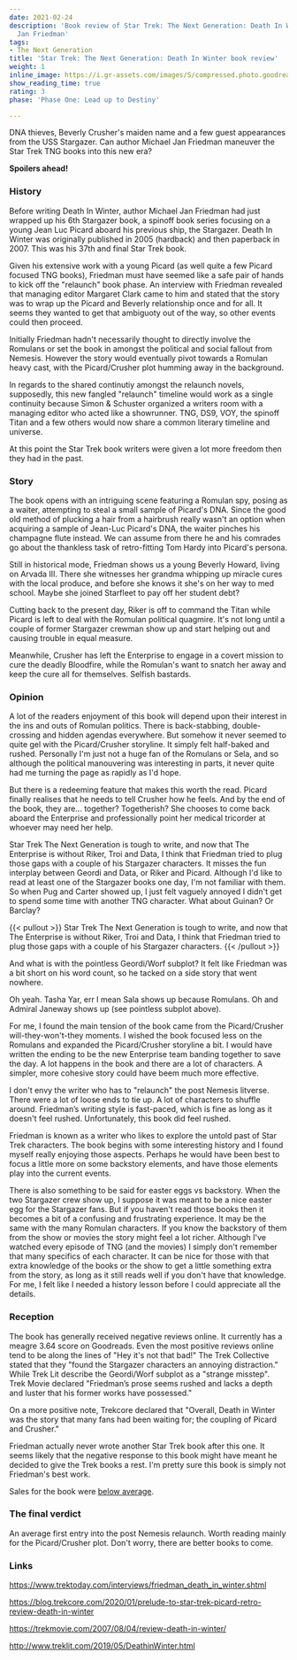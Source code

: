 ```yaml
---
date: 2021-02-24
description: 'Book review of Star Trek: The Next Generation: Death In Winter by Michael
  Jan Friedman'
tags:
- The Next Generation
title: 'Star Trek: The Next Generation: Death In Winter book review'
weight: 1
inline_image: https://i.gr-assets.com/images/S/compressed.photo.goodreads.com/books/1403347818l/552163.jpg
show_reading_time: true
rating: 3
phase: 'Phase One: Lead up to Destiny'

---
```

DNA thieves, Beverly Crusher's maiden name and a few guest appearances from the USS Stargazer. Can author Michael Jan Friedman maneuver the Star Trek TNG books into this new era?

**Spoilers ahead!**

<!--more-->

### History

Before writing Death In Winter, author Michael Jan Friedman had just wrapped up his 6th Stargazer book, a spinoff book series focusing on a young Jean Luc Picard aboard his previous ship, the Stargazer. Death In Winter was originally published in 2005 (hardback) and then paperback in 2007. This was his 37th and final Star Trek book.

Given his extensive work with a young Picard (as well quite a few Picard focused TNG books), Friedman must have seemed like a safe pair of hands to kick off the "relaunch" book phase. An interview with Friedman revealed that managing editor Margaret Clark came to him and stated that the story was to wrap up the Picard and Beverly relationship once and for all. It seems they wanted to get that ambiguoty out of the way, so other events could then proceed.

Initially Friedman hadn't necessarily thought to directly involve the Romulans or set the book in amongst the political and social fallout from Nemesis. However the story would eventually pivot towards a Romulan heavy cast, with the Picard/Crusher plot humming away in the background.

In regards to the shared continutiy amongst the relaunch novels, supposedly, this new fangled "relaunch" timeline would work as a single continuity because Simon & Schuster organized a writers room with a managing editor who acted like a showrunner. TNG, DS9, VOY, the spinoff Titan and a few others would now share a common literary timeline and universe.

At this point the Star Trek book writers were given a lot more freedom then they had in the past.  

### Story

The book opens with an intriguing scene featuring a Romulan spy, posing as a waiter, attempting to steal a small sample of Picard's DNA. Since the good old method of plucking a hair from a hairbrush really wasn't an option when acquiring a sample of Jean-Luc Picard's DNA, the waiter pinches his champagne flute instead. We can assume from there he and his comrades go about the thankless task of retro-fitting Tom Hardy into Picard's persona. 

Still in historical mode, Friedman shows us a young Beverly Howard, living on Arvada III. There she witnesses her grandma whipping up miracle cures with the local produce, and before she knows it she's on her way to med school. Maybe she joined Starfleet to pay off her student debt?  

Cutting back to the present day, Riker is off to command the Titan while Picard is left to deal with the Romulan political quagmire. It's not long until a couple of former Stargazer crewman show up and start helping out and causing trouble in equal measure.

Meanwhile, Crusher has left the Enterprise to engage in a covert mission to cure the deadly Bloodfire, while the Romulan's want to snatch her away and keep the cure all for themselves. Selfish bastards.

### Opinion

A lot of the readers enjoyment of this book will depend upon their interest in the ins and outs of Romulan politics. There is back-stabbing, double-crossing and hidden agendas everywhere. But somehow it never seemed to quite gel with the Picard/Crusher storyline. It simply felt half-baked and rushed. Personally I'm just not a huge fan of the Romulans or Sela, and so although the political manouvering was interesting in parts, it never quite had me turning the page as rapidly as I'd hope.

But there is a redeeming feature that makes this worth the read. Picard finally realises that he needs to tell Crusher how he feels. And by the end of the book, they are... together? Togetherish? She chooses to come back aboard the Enterprise and professionally point her medical tricorder at whoever may need her help.

Star Trek The Next Generation is tough to write, and now that The Enterprise is without Riker, Troi and Data, I think that Friedman tried to plug those gaps with a couple of his Stargazer characters. It misses the fun interplay between Geordi and Data, or Riker and Picard. Although I'd like to read at least one of the Stargazer books one day, I'm not familiar with them. So when Pug and Carter showed up, I just felt vaguely annoyed I didn't get to spend some time with another TNG character. What about Guinan? Or Barclay? 

{{< pullout >}}
Star Trek The Next Generation is tough to write, and now that The Enterprise is without Riker, Troi and Data, I think that Friedman tried to plug those gaps with a couple of his Stargazer characters. 
{{< /pullout >}}

And what is with the pointless Geordi/Worf subplot? It felt like Friedman was a bit short on his word count, so he tacked on a side story that went nowhere.

Oh yeah. Tasha Yar, err I mean Sala shows up because Romulans. Oh and Admiral Janeway shows up (see pointless subplot above).

For me, I found the main tension of the book came from the Picard/Crusher will-they-won't-they moments. I wished the book focused less on the Romulans and expanded the Picard/Crusher storyline a bit. I would have written the ending to be the new Enterprise team banding together to save the day. A lot happens in the book and there are a lot of characters. A simpler, more cohesive story could have beem much more effective.

I don't envy the writer who has to "relaunch" the post Nemesis litverse. There were a lot of loose ends to tie up. A lot of characters to shuffle around. Friedman’s writing style is fast-paced, which is fine as long as it doesn't feel rushed. Unfortunately, this book did feel rushed. 

Friedman is known as a writer who likes to explore the untold past of Star Trek characters. The book begins with some interesting history and I found myself really enjoying those aspects. Perhaps he would have been best to focus a little more on some backstory elements, and have those elements play into the current events.

There is also something to be said for easter eggs vs backstory. When the two Stargazer crew show up, I suppose it was meant to be a nice easter egg for the Stargazer fans. But if you haven't read those books then it becomes a bit of a confusing and frustrating experience. It may be the same with the many Romulan characters. If you know the backstory of them from the show or movies the story might feel a lot richer. Although I've watched every episode of TNG (and the movies) I simply don't remember that many specifics of each character. It can be nice for those with that extra knowledge of the books or the show to get a little something extra from the story, as long as it still reads well if you don't have that knowledge. For me, I felt like I needed a history lesson before I could appreciate all the details.

### Reception

The book has generally received negative reviews online. It currently has a  meagre 3.64 score on Goodreads. Even the most positive reviews online tend to be along the lines of "Hey it's not that bad!" The Trek Collective stated that they "found the Stargazer characters an annoying distraction." While Trek Lit describe the Geordi/Worf subplot as a "strange misstep". Trek Movie declared "Friedman’s prose seems rushed and lacks a depth and luster that his former works have possessed."

On a more positive note, Trekcore declared that "Overall, Death in Winter was the story that many fans had been waiting for; the coupling of Picard and Crusher." 

Friedman actually never wrote another Star Trek book after this one. It seems likely that the negative response to this book might have meant he decided to give the Trek books a rest. I'm pretty sure this book is simply not Friedman's best work. 

Sales for the book were [below average](/about/sales-data).

### The final verdict

An average first entry into the post Nemesis relaunch. Worth reading mainly for the Picard/Crusher plot. Don't worry, there are better books to come.

### Links

https://www.trektoday.com/interviews/friedman_death_in_winter.shtml

https://blog.trekcore.com/2020/01/prelude-to-star-trek-picard-retro-review-death-in-winter

https://trekmovie.com/2007/08/04/review-death-in-winter/

http://www.treklit.com/2019/05/DeathinWinter.html